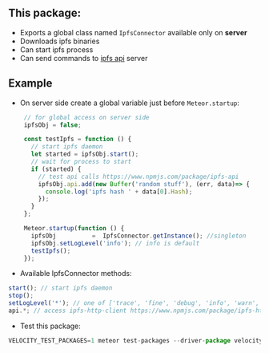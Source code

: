 ## This package:
 * Exports a global class named `IpfsConnector` available only on **server**
 * Downloads ipfs binaries
 * Can start ipfs process
 * Can send commands  to [ipfs api](https://ipfs.io/docs/api/) server

## Example

 * On server side create a global variable just before `Meteor.startup`:

   ```javascript
	// for global access on server side
	ipfsObj = false;

	const testIpfs = function () {
	  // start ipfs daemon
	  let started = ipfsObj.start();
	  // wait for process to start
	  if (started) {
	    // test api calls https://www.npmjs.com/package/ipfs-api
	    ipfsObj.api.add(new Buffer('random stuff'), (err, data)=> {
	      console.log('ipfs hash ' + data[0].Hash);
	    });
	  }
	};

	Meteor.startup(function () {
	  ipfsObj          =  IpfsConnector.getInstance(); //singleton
	  ipfsObj.setLogLevel('info'); // info is default
	  testIpfs();
	});
   ```
 * Available IpfsConnector methods:

 ```javascript
 start(); // start ipfs daemon
 stop();
 setLogLevel('*'); // one of ['trace', 'fine', 'debug', 'info', 'warn', 'error']
 api.*; // access ipfs-http-client https://www.npmjs.com/package/ipfs-http-client
 ```

 * Test this package:

 ```javascript
 VELOCITY_TEST_PACKAGES=1 meteor test-packages --driver-package velocity:html-reporter escb:meteor-ipfs
 ```
